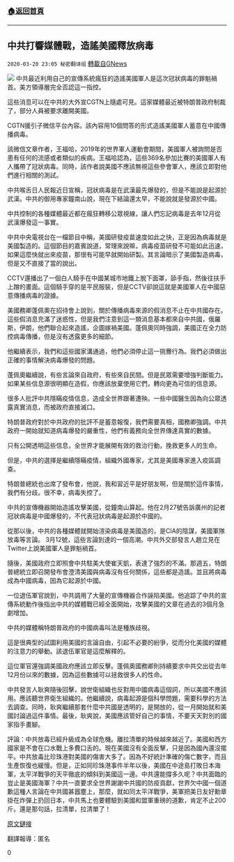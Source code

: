 ###  [:house:返回首頁](https://github.com/ourhimalayas/txt)
---

## 中共打響媒體戰，造謠美國釋放病毒
`2020-03-20 23:05 秘密翻译组` [轉載自GNews](https://gnews.org/zh-hant/147039/)

![](https://s3-ap-northeast-1.amazonaws.com/news.guo.offload.media/wp-content/uploads/2020/03/20230219/14D424D4-D6E6-41C0-8523-4DE0A990004B.jpeg)
中共最近利用自己的宣傳系統瘋狂的造謠美國軍人是這次冠狀病毒的罪魁禍首。美方領導層完全否認這一指控。

這些消息可以在中共的大外宣CGTN上隨處可見。這家媒體最近被特朗普政府制裁了，部分人員被要求離開美國。

CGTN援引子微信平台內容。該內容用10個問答的形式造謠美國軍人蓄意在中國傳播病毒。

該微信文章作者，王福哈，2019年的世界軍人運動會期間，美國軍人被詢問是否患有任何的流感或者類似的疾病。王福哈認為，這些369名參加比賽的美國軍人有人攜帶了冠狀病毒。同時，該作者說美國不應該無視這些參會軍人，應該立即對他們進行相關的測試。

中共喉舌日人民報近日宣稱，冠狀病毒是在武漢最先爆發的，但是不能說是起源於武漢。中共的御用專家鐘南山說，現在下結論還太早，不能說就是發源於中國。

中共控制的各種媒體最近都在瘋狂轉移公眾視線，讓人們忘記病毒是去年12月從武漢爆發這一事實。

中共中央電視台在一檔節目中稱，美國研發疫苗速度如此之快，正是因為病毒就是美國製造的。這個節目的嘉賓說道，常理來說嘛，病毒疫苗研發不可能如此迅速，如果這麼快就出來疫苗，那很有可能早就開始研製。其言論暗示了美國製造病毒，但是又不直接了當的說出。

CCTV還播出了一個白人騎手在中國某城市地鐵上脫下面罩，舔手指，然後往扶手上蹭的畫面。這個騎手穿的是平民服裝，但是CCTV卻說這就是美國軍人在中國惡意傳播病毒的證據。

美國務卿蓬佩奧在招待會上說到，關於傳播病毒來源的假消息不止在中共國存在。這些假消息充滿了迷惑性，但是我們注意到這一類消息基本都來自中共國，俄羅斯，伊朗，他們聯合起來造謠，企圖嫁禍美國。蓬佩奧同時強調，美國正在全力防控病毒傳播，但是沒有透露更多的細節。

他繼續表示，我們和這些國家溝通過，他們必須停止這一挑釁行為。我們必須做出正確的事情解決病毒爆發的問題。

蓬佩奧繼續說，有些言論來自政府，有些來自民間。但是民眾需要增強判斷能力。如果某些信息源很明顯在造假，你應該放棄使用它們，轉向更為可信的信息源。

很多人批評中共隱瞞疫情信息，造成全世界跟著遭殃。一些中國醫生因為向公眾透露真實消息，而被政府直接滅口。

特朗普政府對於中共政府的批評不是蓄意報復，我們需要真相，國務卿強調。中共政府一開始就知道病毒爆發的嚴重性，他們有義務向全世界傳達真實的數據。

只有公開透明這些信息，全世界才能展開有效的救治行動，挽救更多人的生命。

但是，中共的選擇是繼續隱瞞疫情，組織外國專家，尤其是美國專家進入疫區調查。

特朗普總統也出席了發布會，他說，我和習近平是好朋友啊，但是關於這件事情，我們有分歧。很不幸，病毒失控了。

中共的宣傳機器開始造謠攻擊美國，從鐘南山算起。他在2月27號告訴廣州的記者冠狀病毒是中國爆發的，不代表冠狀病毒是起源於中國的。

從那以後，中共的各種媒體就開始渲染病毒是美國造的，是CIA的陰謀，美國軍隊放毒等言論。 3月12號，這些言論到達的一個高潮。中共外交部發言人趙立見在Twitter上說美國軍人是罪魁禍首。

隨後，美國政府立即照會中共駐美大使崔天凱，表達了強烈的不滿。那週五，特朗普總統立即召開發布會澄清美國與病毒沒有任何關係，這些都是造謠。並且將病毒成為中國病毒，因為它起源於中國。

一位退伍軍官說到，中共調用了大量的宣傳機器合作誣陷美國。他追踪了中共的宣傳系統動作後指出中共的媒體戰已經全面開始，攻擊美國的文章在過去的3個月急劇增加。

中共的媒體稱特朗普政府的中國病毒叫法是種族歧視。

這是很典型的試圖利用美國的言論自由，引起不必要的紛爭，從而分化美國的媒體的注意力的舉動。該退伍軍官是這麼解釋的。

這位軍官還強調美國政府應該立即反擊。蓬佩奧國務卿則持續要求中共交出從去年12月份以來的數據，因為這些數據可以拯救很多人的性命。

中共發言人耿爽隨後回擊，說世衛組織也反對用中國病毒這個詞，所以美國不應該用。應該聽世界衛生組織的。他繼續說，病毒起源是個科學問題，需要科學的方法去調查。同時，耿爽繼續那套什麼中共國是透明的，是開放的，從一月開始就和美國討論過這件事情。最後，耿爽說，美國應該管好自己的事情，不要天天對別的國家指手畫腳。

評論：中共放毒已經升級成為全球危機。離拉清單的時候越來越近了。美國和西方國家是不會在口水戰上多費口舌的。現在美國沒有全面反擊，只是因為國內還沒擺平。中共放毒比珍珠港對美國的傷害大多了。因為不好統計準確的傷亡數字，而且生產恢復也緩慢。但是，正如同珍珠港事件半年以後，美國在中途島打敗日本海軍，太平洋戰爭的天平徹底的傾斜到美國這一邊。中共還能撐多久呢？中共面臨的豈止是美國海軍？中共一直要求全世界謝謝中共國的防疫貢獻，世界欠中國一個道歉這種人言論在中共國甚囂塵上，那麼，就如同太平洋戰爭，美軍把美日友好勳章掛在炸彈上扔回日本，中共馬上也要體驗到美國和盟軍重磅的道歉，肯定不止200斤。還是那句話，拉清單，拉清單了！

[原文鏈接](https://m.washingtontimes.com/news/2020/mar/20/china-still-pushing-story-us-behind-virus-crisis/)

翻譯報導：匿名

0
